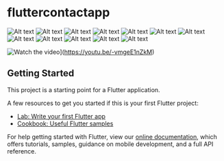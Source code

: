 # fluttercontactapp



  
![Alt text](https://github.com/ertcs/flutter_contact_app/blob/master/screenshot/1000.PNG)
![Alt text](https://github.com/ertcs/flutter_contact_app/blob/master/screenshot/1001.PNG)
![Alt text](https://github.com/ertcs/flutter_contact_app/blob/master/screenshot/1002.PNG)
![Alt text](https://github.com/ertcs/flutter_contact_app/blob/master/screenshot/1003.PNG)
![Alt text](https://github.com/ertcs/flutter_contact_app/blob/master/screenshot/1004.PNG)
![Alt text](https://github.com/ertcs/flutter_contact_app/blob/master/screenshot/1005.PNG)
![Alt text](https://github.com/ertcs/flutter_contact_app/blob/master/screenshot/1006.PNG)
![Alt text](https://github.com/ertcs/flutter_contact_app/blob/master/screenshot/1007.PNG)
![Alt text](https://github.com/ertcs/flutter_contact_app/blob/master/screenshot/1008.PNG)
![Alt text](https://github.com/ertcs/flutter_contact_app/blob/master/screenshot/1009.PNG)
![Alt text](https://github.com/ertcs/flutter_contact_app/blob/master/screenshot/1010.PNG)
![Alt text](https://github.com/ertcs/flutter_contact_app/blob/master/screenshot/1011.PNG)

![Watch the video](http://img.youtube.com/vi/-vmgeE1nZkM/maxresdefault.jpg)](https://youtu.be/-vmgeE1nZkM)


## Getting Started

This project is a starting point for a Flutter application.

A few resources to get you started if this is your first Flutter project:

- [Lab: Write your first Flutter app](https://flutter.dev/docs/get-started/codelab)
- [Cookbook: Useful Flutter samples](https://flutter.dev/docs/cookbook)

For help getting started with Flutter, view our
[online documentation](https://flutter.dev/docs), which offers tutorials,
samples, guidance on mobile development, and a full API reference.
